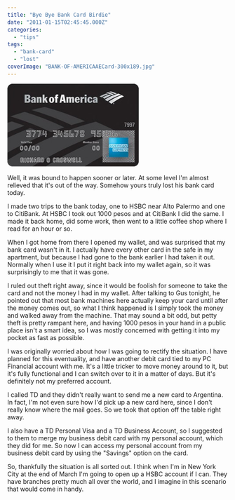 ```yaml
---
title: "Bye Bye Bank Card Birdie"
date: "2011-01-15T02:45:45.000Z"
categories: 
  - "tips"
tags: 
  - "bank-card"
  - "lost"
coverImage: "BANK-OF-AMERICAAECard-300x189.jpg"
---
```


[![](images/BANK-OF-AMERICAAECard-300x189.jpg "BANK-OF-AMERICAAECard")](http://www.migratorynerd.com/wordpress/wp-content/uploads/2011/01/BANK-OF-AMERICAAECard.jpg)

Well, it was bound to happen sooner or later. At some level I'm almost relieved that it's out of the way. Somehow yours truly lost his bank card today.

I made two trips to the bank today, one to HSBC near Alto Palermo and one to CitiBank. At HSBC I took out 1000 pesos and at CitiBank I did the same. I made it back home, did some work, then went to a little coffee shop where I read for an hour or so.

When I got home from there I opened my wallet, and was surprised that my bank card wasn't in it. I actually have every other card in the safe in my apartment, but because I had gone to the bank earlier I had taken it out. Normally when I use it I put it right back into my wallet again, so it was surprisingly to me that it was gone.

I ruled out theft right away, since it would be foolish for someone to take the card and not the money I had in my wallet. After talking to Gus tonight, he pointed out that most bank machines here actually keep your card until after the money comes out, so what I think happened is I simply took the money and walked away from the machine. That may sound a bit odd, but petty theft is pretty rampant here, and having 1000 pesos in your hand in a public place isn't a smart idea, so I was mostly concerned with getting it into my pocket as fast as possible.

I was originally worried about how I was going to rectify the situation. I have planned for this eventuality, and have another debit card tied to my PC Financial account with me. It's a little tricker to move money around to it, but it's fully functional and I can switch over to it in a matter of days. But it's definitely not my preferred account.

I called TD and they didn't really want to send me a new card to Argentina. In fact, I'm not even sure how I'd pick up a new card here, since I don't really know where the mail goes. So we took that option off the table right away.

I also have a TD Personal Visa and a TD Business Account, so I suggested to them to merge my business debit card with my personal account, which they did for me. So now I can access my personal account from my business debit card by using the "Savings" option on the card.

So, thankfully the situation is all sorted out. I think when I'm in New York City at the end of March I'm going to open up a HSBC account if I can. They have branches pretty much all over the world, and I imagine in this scenario that would come in handy.
